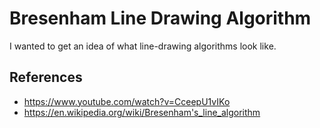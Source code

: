 # Bresenham Line Drawing Algorithm

I wanted to get an idea of what line-drawing algorithms look like.

## References

* https://www.youtube.com/watch?v=CceepU1vIKo
* https://en.wikipedia.org/wiki/Bresenham's_line_algorithm
